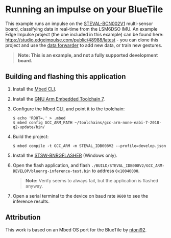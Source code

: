 # Running an impulse on your BlueTile

This example runs an impulse on the [STEVAL-BCN002V1](https://www.st.com/en/evaluation-tools/steval-bcn002v1b.html) multi-sensor board, classifying data in real-time from the LSM6DSO IMU. An example Edge Impulse project (the one included in this example) can be found here: https://studio.edgeimpulse.com/public/48988/latest - you can clone this project and use the [data forwarder](https://docs.edgeimpulse.com/docs/cli-data-forwarder) to add new data, or train new gestures.

> **Note: This is an example, and not a fully supported development board.**

## Building and flashing this application

1. Install the [Mbed CLI](https://github.com/ARMmbed/mbed-cli).
1. Install the [GNU Arm Embedded Toolchain 7](https://developer.arm.com/tools-and-software/open-source-software/developer-tools/gnu-toolchain/gnu-rm/downloads#panel8a).
1. Configure the Mbed CLI, and point it to the toolchain:

    ```
    $ echo 'ROOT=.' > .mbed
    $ mbed config GCC_ARM_PATH ~/toolchains/gcc-arm-none-eabi-7-2018-q2-update/bin/
    ```

1. Build the project:

    ```
    $ mbed compile -t GCC_ARM -m STEVAL_IDB008V2 --profile=develop.json
    ```

1. Install the [STSW-BNRGFLASHER](https://www.st.com/en/embedded-software/stsw-bnrgflasher.html) (Windows only).
1. Open the flash application, and flash `./BUILD/STEVAL_IDB008V2/GCC_ARM-DEVELOP/bluenrg-inference-test.bin` to address `0x10040000`.

    > **Note:** Verify seems to always fail, but the application is flashed anyway.

1. Open a serial terminal to the device on baud rate `9600` to see the inference results.

## Attribution

This work is based on an Mbed OS port for the BlueTile by [ntoni92](https://github.com/ntoni92/mbed-os-BlueNRG2).
